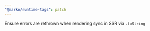 ```yaml
---
"@marko/runtime-tags": patch
---
```


Ensure errors are rethrown when rendering sync in SSR via `.toString`
